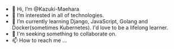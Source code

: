 - 👋 Hi, I’m @Kazuki-Maehara
- 👀 I’m interested in all of technologies.
- 🌱 I’m currently learning Django, JavaScript, Golang and Docker(sometimes Kubernetes). I'd love to be a lifelong learner.
- 💞️ I'm seeking something to collaborate on.
- 📫 How to reach me ...

  
 
<!---
Kazuki-Maehara/Kazuki-Maehara is a ✨ special ✨ repository because its `README.md` (this file) appears on your GitHub profile.
You can click the Preview link to take a look at your changes.
--->
